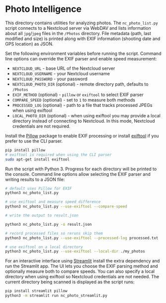 # Photo Intelligence

This directory contains utilities for analyzing photos. The `nc_photo_list.py`
script connects to a Nextcloud server via WebDAV and lists information about all
`jpg`/`jpeg` files in the `/Photos` directory. File metadata (path, last
modified and size) is printed along with EXIF information (shooting date and
GPS location) as JSON.

Set the following environment variables before running the script. Command line
options can override the EXIF parser and enable speed measurement:


- `NEXTCLOUD_URL` - base URL of the Nextcloud server
- `NEXTCLOUD_USERNAME` - your Nextcloud username
- `NEXTCLOUD_PASSWORD` - your password
- `NEXTCLOUD_PHOTO_DIR` (optional) - remote directory path, defaults to `/Photos`
- `EXIF_METHOD` (optional) - `pillow` or `exiftool` to select EXIF parser
- `COMPARE_SPEED` (optional) - set to `1` to measure both methods
- `PROCESSED_LOG` (optional) - path to a file that tracks processed JPEGs when
  using exiftool
- `LOCAL_PHOTO_DIR` (optional) - when using exiftool you may provide a local
  directory instead of connecting to Nextcloud. In this mode, Nextcloud
  credentials are not required.


Install the [Pillow](https://python-pillow.org/) package to enable EXIF processing or
install [exiftool](https://exiftool.org/) if you prefer to use the CLI parser.

```bash
pip install pillow
# exiftool is required when using the CLI parser
sudo apt-get install exiftool
```

Run the script with Python 3. Progress for each directory will be printed to
the console. Command line options allow selecting the EXIF parser and writing
results to a JSON file:


```bash
# default uses Pillow for EXIF
python3 nc_photo_list.py

# use exiftool and measure speed difference
python3 nc_photo_list.py --use-exiftool --compare-speed

# write the output to result.json

python3 nc_photo_list.py -o result.json

# record processed files so reruns skip them
python3 nc_photo_list.py --use-exiftool --processed-log processed.txt

# use exiftool on a local directory
python3 nc_photo_list.py --use-exiftool --local-dir ./my_photos

```

For an interactive interface using [Streamlit](https://streamlit.io/) install the
extra dependency and run the Streamlit app. The UI lets you choose the EXIF
parsing method and optionally measure both to compare speeds. You can also
specify a local directory when using exiftool so Nextcloud credentials are not
needed. The current directory being scanned is displayed as the script runs:


```bash
pip install streamlit pillow
python3 -m streamlit run nc_photo_streamlit.py
```
